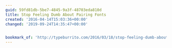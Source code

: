 ```yaml
---
guid: 59fd81db-5be7-4845-9a3f-48703eda810d
title: Stop Feeling Dumb About Pairing Fonts
created: '2016-04-14T15:03:36+00:00'
changed: '2019-09-24T14:35:47+00:00'


bookmark_of: 'http://typeburrito.com/2016/03/18/stop-feeling-dumb-about-pairing-fonts.html'
---
```




